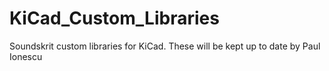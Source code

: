 # KiCad_Custom_Libraries
Soundskrit custom libraries for KiCad. These will be kept up to date by Paul Ionescu
